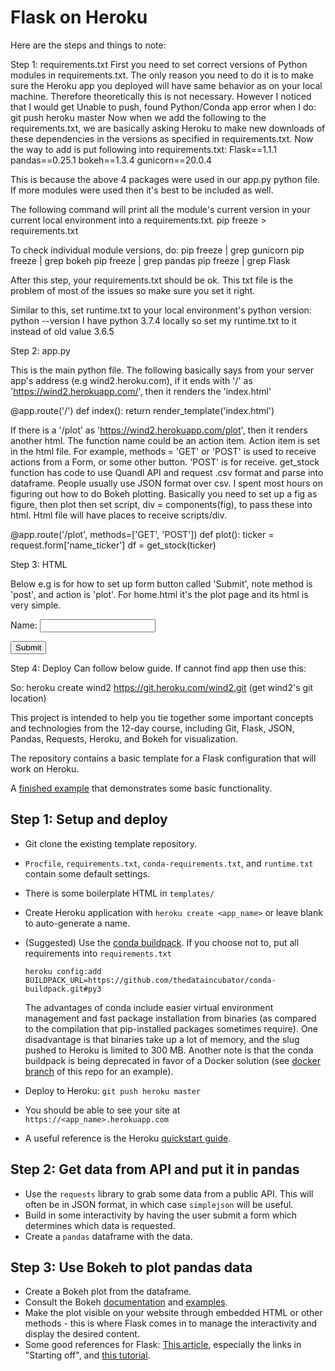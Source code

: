 # Flask on Heroku

Here are the steps and things to note:

Step 1: requirements.txt
First you need to set correct versions of Python modules in requirements.txt.
The only reason you need to do it is to make sure the Heroku app you deployed will have same behavior as on your local machine. Therefore theoretically this is not necessary. However I noticed that I would get Unable to push, found Python/Conda app error when I do: git push heroku master
Now when we add the following to the requirements.txt, we are basically asking Heroku to make new downloads of these dependencies in the versions as specified in requirements.txt.
Now the way to add is put following into requirements.txt:
Flask==1.1.1
pandas==0.25.1
bokeh==1.3.4
gunicorn==20.0.4

This is because the above 4 packages were used in our app.py python file. If more modules were used then it's best to be included as well.

The following command will print all the module's current version in your current local environment into a requirements.txt.
pip freeze > requirements.txt

To check individual module versions, do:
pip freeze | grep gunicorn
pip freeze | grep bokeh
pip freeze | grep pandas
pip freeze | grep Flask

After this step, your requirements.txt should be ok. This txt file is the problem of most of the issues so make sure you set it right.

Similar to this, set runtime.txt to your local environment's python version:
python --version
I have python 3.7.4 locally so set my runtime.txt to it instead of old value 3.6.5



Step 2: app.py

This is the main python file. The following basically says from your server app's address (e.g wind2.heroku.com), if it ends with '/' as 'https://wind2.herokuapp.com/', then it renders the 'index.html'

@app.route('/')
def index():
    return render_template('index.html')

If there is a '/plot' as 'https://wind2.herokuapp.com/plot', then it renders another html. The function name could be an action item. Action item is set in the html file. For example, methods = 'GET' or 'POST' is used to receive actions from a Form, or some other button. 'POST' is for receive. get_stock function has code to use Quandl API and request .csv format and parse into dataframe. People usually use JSON format over csv. I spent most hours on figuring out how to do Bokeh plotting. Basically you need to set up a fig as figure, then plot then set script, div = components(fig), to pass these into html. Html file will have places to receive scripts/div.

@app.route('/plot', methods=['GET', 'POST'])
def plot():
    ticker = request.form['name_ticker']
    df = get_stock(ticker)

Step 3: HTML

Below e.g is for how to set up form button called 'Submit', note method is 'post', and action is 'plot'.
For home.html it's the plot page and its html is very simple.

<form id='userinfoform_lulu' method='post' action='plot' >
<p>
Name: <input type='text' name='name_ticker' />
</p>
<p>
<input type='submit' value='Submit' />
</p>
</form>

Step 4: Deploy
Can follow below guide. If cannot find app then use this:


So:
heroku create wind2
https://git.heroku.com/wind2.git (get wind2's git location)






This project is intended to help you tie together some important concepts and
technologies from the 12-day course, including Git, Flask, JSON, Pandas,
Requests, Heroku, and Bokeh for visualization.

The repository contains a basic template for a Flask configuration that will
work on Heroku.

A [finished example](https://lemurian.herokuapp.com) that demonstrates some basic functionality.

## Step 1: Setup and deploy
- Git clone the existing template repository.
- `Procfile`, `requirements.txt`, `conda-requirements.txt`, and `runtime.txt`
  contain some default settings.
- There is some boilerplate HTML in `templates/`
- Create Heroku application with `heroku create <app_name>` or leave blank to
  auto-generate a name.
- (Suggested) Use the [conda buildpack](https://github.com/thedataincubator/conda-buildpack).
  If you choose not to, put all requirements into `requirements.txt`

  `heroku config:add BUILDPACK_URL=https://github.com/thedataincubator/conda-buildpack.git#py3`

  The advantages of conda include easier virtual environment management and fast package installation from binaries (as compared to the compilation that pip-installed packages sometimes require).
  One disadvantage is that binaries take up a lot of memory, and the slug pushed to Heroku is limited to 300 MB. Another note is that the conda buildpack is being deprecated in favor of a Docker solution (see [docker branch](https://github.com/thedataincubator/flask-framework/tree/docker) of this repo for an example).
- Deploy to Heroku: `git push heroku master`
- You should be able to see your site at `https://<app_name>.herokuapp.com`
- A useful reference is the Heroku [quickstart guide](https://devcenter.heroku.com/articles/getting-started-with-python-o).

## Step 2: Get data from API and put it in pandas
- Use the `requests` library to grab some data from a public API. This will
  often be in JSON format, in which case `simplejson` will be useful.
- Build in some interactivity by having the user submit a form which determines which data is requested.
- Create a `pandas` dataframe with the data.

## Step 3: Use Bokeh to plot pandas data
- Create a Bokeh plot from the dataframe.
- Consult the Bokeh [documentation](http://bokeh.pydata.org/en/latest/docs/user_guide/embed.html)
  and [examples](https://github.com/bokeh/bokeh/tree/master/examples/embed).
- Make the plot visible on your website through embedded HTML or other methods - this is where Flask comes in to manage the interactivity and display the desired content.
- Some good references for Flask: [This article](https://realpython.com/blog/python/python-web-applications-with-flask-part-i/), especially the links in "Starting off", and [this tutorial](https://github.com/bev-a-tron/MyFlaskTutorial).
